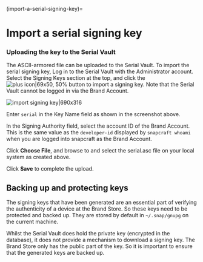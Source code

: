 (import-a-serial-signing-key)=
# Import a serial signing key

### Uploading the key to the Serial Vault

The ASCII-armored file can be uploaded to the Serial Vault. To import the serial signing key, Log in to the Serial Vault with the Administrator account. Select the Signing Keys section at the top, and click the ![plus icon|69x50, 50%](upload://tGkdd69CxHPqepc1a3RvdzNpVbA.png)  button to import a signing key. Note that the Serial Vault cannot be logged in via the Brand Account.

![import signing key|690x316](upload://jP4latuZDSetjEGzeXWEJUdMfAW.png) 

Enter ```serial``` in the Key Name field as shown in the screenshot above.

In the Signing Authority field, select the account ID of the Brand Account. This is the same value as the ```developer-id``` displayed by ```snapcraft whoami``` when you are logged into snapcraft as the Brand Account.

Click **Choose File**, and browse to and select the serial.asc file on your local system as created above.

Click **Save** to complete the upload.

## Backing up and protecting keys

The signing keys that have been generated are an essential part of verifying the authenticity of a device at the Brand Store. So these keys need to be protected and backed up. They are stored by default in ```~/.snap/gnupg``` on the current machine.

Whilst the Serial Vault does hold the private key (encrypted in the database), it does not provide a mechanism to download a signing key. The Brand Store only has the public part of the key. So it is important to ensure that the generated keys are backed up.
